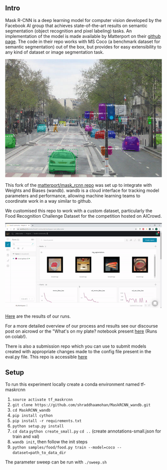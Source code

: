 ## Intro

Mask R-CNN is a deep learning model for computer vision developed by the Facebook AI group that achieves state-of-the-art results on semantic segmentation (object recognition and pixel labeling) tasks. An implementation of the model is made available by Matterport on their [github page](github.com/matterport). The code in their repo works with MS Coco (a benchmark dataset for semantic segmentation) out of the box, but provides for easy extensibility to any kind of dataset or image segmentation task.

![Instance Segmentation Sample](assets/street.png)

This fork of the [matterport/mask_rcnn repo](github.com/matterport/mask-rcnn) was set up to integrate with Weights and Biases (wandb). wandb is a cloud interface for tracking model parameters and performance, allowing machine learning teams to coordinate work in a way similar to github.

We customised this repo to work with a custom dataset, particularly the Food Recognition Challenge Dataset for the competition hosted on AICrowd.

![wandbexample](assets/wandb_example.gif)

[Here](https://wandb.ai/jellycrusher/foodr3-community) are the results of our runs.

For a more detailed overview of our process and results see our discourse post on aicrowd or the
"What's on my plate? notebook present [here](https://colab.research.google.com/drive/1D8jC9GdHhCyoGB-8bJogW-lSO21MeTKF?usp=sharing) (Runs on colab!).

There is also a submission repo which you can use to submit models created with appropriate changes made to the config file present in the eval.py file. This repo is accessible [here](https://gitlab.aicrowd.com/shraddhaa_mohan/foodr3-community)

## Setup

To run this experiment locally create a conda environment named tf-maskrcnn

1. `source activate tf_maskrcnn`
2. `git clone https://github.com/shraddhaamohan/MaskRCNN_wandb.git`
3. `cd MaskRCNN_wandb`
4. `pip install cython`
5. `pip install -r requirements.txt`
6. `python setup.py install`
7. `cd data`
   `python create_small.py`
   `cd ..`
   (create annotations-small.json for train and val)
8. `wandb init`, then follow the init steps
9. `python samples/food/food.py train --model=coco --dataset=path_to_data_dir`

The parameter sweep can be run with `./sweep.sh`
